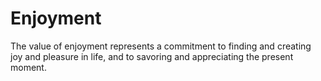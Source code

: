 # Enjoyment

The value of enjoyment represents a commitment to finding and creating joy and pleasure in life, and to savoring and appreciating the present moment.